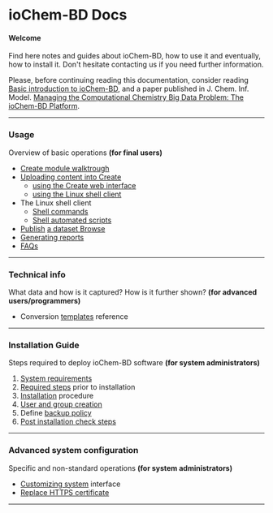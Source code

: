 # ioChem-BD Docs

#### Welcome

Find here notes and guides about ioChem-BD, how to use it and eventually, how to install it. Don't hesitate contacting us if you need further information.

Please, before continuing reading this documentation, consider reading  [Basic introduction to ioChem-BD](/platform-introduction.md), and a paper published in J. Chem. Inf. Model.  [Managing the Computational Chemistry Big Data Problem: The ioChem-BD Platform](http://pubs.acs.org/doi/abs/10.1021/ci500593j).

---

### Usage

Overview of  basic  operations **\(for final users\)**

* [Create module walktrough](/usage/create-module-walktrough.md "Create")
* [Uploading content into Create](/usage/uploading-content-to-create.md)
  * [using the  Create  web interface](/usage/uploading-content-to-create/using-shell-client.md)
  * [using the Linux shell client](/usage/uploading-content-to-create/using-shell-client.md)
* The Linux shell client
  * [Shell commands](/usage/uploading-content-to-create/using-shell-client.md)
  * [Shell automated scripts](/usage/uploading-content-to-create/using-shell-client/shell-automated-scripts.md)
* [Publish](/usage/publishing-calculations.md) [a  dataset Browse](/usage/publishing-calculations.md)
* [Generating reports](/usage/generating-reports.md)
* [FAQs](https://faq.iochem-bd.org)

---

### **Technical info**

What data and how is it captured?  How is it further shown? **\(for advanced users/programmers\)**

* Conversion [templates](https://www.iochem-bd.org/index-conversion.jsp) reference

---

### Installation Guide

Steps required to deploy ioChem-BD software **\(for system administrators\)**  
  1. [System requirements](/system-requirements.md)  
  2. [Required steps](/installation/required_steps.md) prior to installation  
  3. [Installation](/installation/installation.md) procedure  
  4. [User and group creation](/installation/user-and-group-generation.md)  
  5. Define [backup policy](/backup-policy.md)  
  6. [Post installation check steps](/installation/post-installation-check-steps.md)

---

### Advanced system configuration

Specific and non-standard operations **\(for system administrators\)**

* [Customizing system](/advanced-system-configuration/customizing-system-interface.md) interface
* [Replace HTTPS certificate](/other-operations/replace-https-certificate.md)

---

### 



